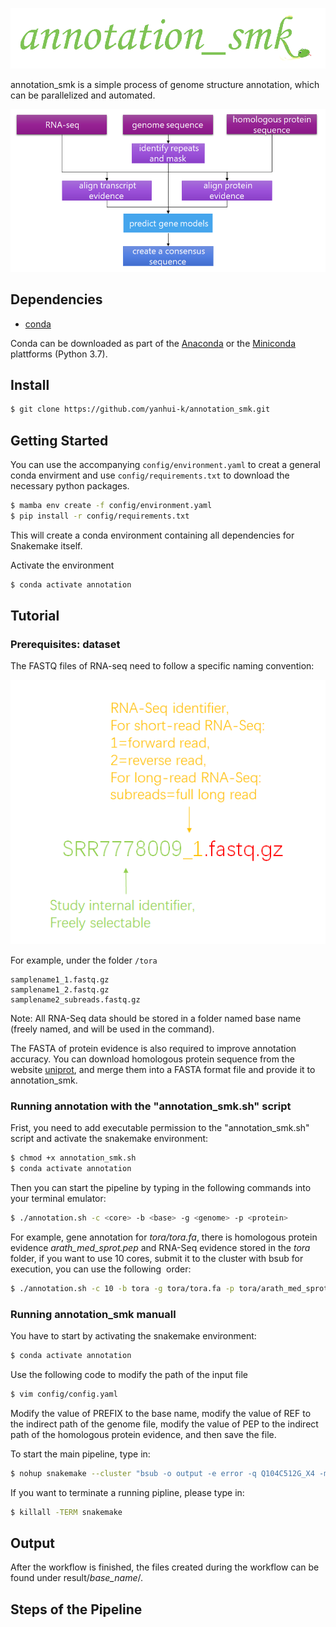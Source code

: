  ![](images/logo.png#crop=0&crop=0&crop=1&crop=1&id=Oiact&originalType=binary&ratio=1&rotation=0&showTitle=false&status=done&style=none&title=&width=700) 

annotation_smk is a simple process of genome structure annotation, which can be parallelized and automated. 

 ![](images/pipeline.png#crop=0&crop=0&crop=1&crop=1&id=ayEia&originalType=binary&ratio=1&rotation=0&showTitle=false&status=done&style=none&title=&width=700) 

## Dependencies

- [conda](https://conda.io/en/latest/index.html) 

Conda can be downloaded as part of the [Anaconda](https://www.anaconda.com/) or the [Miniconda](https://conda.io/en/latest/miniconda.html) plattforms (Python 3.7). 

## Install

```bash
$ git clone https://github.com/yanhui-k/annotation_smk.git
```

## Getting Started

You can use the accompanying `config/environment.yaml` to creat a general conda envirment and use `config/requirements.txt` to download the necessary python packages.

```bash
$ mamba env create -f config/environment.yaml
$ pip install -r config/requirements.txt
```

This will create a conda environment containing all dependencies for Snakemake itself.

Activate the environment

```bash
$ conda activate annotation
```

## Tutorial

### Prerequisites: dataset

The FASTQ files of RNA-seq need to follow a specific naming convention:

 ![](images/fastq.png#crop=0&crop=0&crop=1&crop=1&id=JMq0R&originalType=binary&ratio=1&rotation=0&showTitle=false&status=done&style=none&title=) 

For example, under the folder `/tora`

```
samplename1_1.fastq.gz  
samplename1_2.fastq.gz
samplename2_subreads.fastq.gz
```

Note: All RNA-Seq data should be stored in a folder named base name (freely named, and will be used in the command).

The FASTA of protein evidence is also required to improve annotation accuracy. You can download homologous protein sequence from the website [uniprot](https://www.uniprot.org/), and merge them into a FASTA format file and provide it to annotation_smk.

### Running annotation with the "annotation_smk.sh" script

Frist, you need to add executable permission to the "annotation_smk.sh" script and activate the snakemake environment:

```bash
$ chmod +x annotation_smk.sh
$ conda activate annotation
```

Then you can start the pipeline by typing in the following commands into your terminal emulator:

```bash
$ ./annotation.sh -c <core> -b <base> -g <genome> -p <protein>
```

For example, gene annotation for _tora/tora.fa_, there is homologous protein evidence _arath_med_sprot.pep_ and RNA-Seq evidence stored in the _tora_ folder, if you want to use 10 cores, submit it to the cluster with bsub for execution, you can use the following  order:

```bash
$ ./annotation.sh -c 10 -b tora -g tora/tora.fa -p tora/arath_med_sprot.pep
```

### Running annotation_smk manuall

You have to start by activating the snakemake environment:

```bash
$ conda activate annotation
```

Use the following code to modify the path of the input file 

```bash
$ vim config/config.yaml
```

Modify the value of PREFIX to the base name, modify the value of REF to the indirect path of the genome file, modify the value of PEP to the indirect path of the homologous protein evidence, and then save the file.

To start the main pipeline, type in: 

```bash
$ nohup snakemake --cluster "bsub -o output -e error -q Q104C512G_X4 -m yi02" -j 10 -p --use-conda &
```

If you want to terminate a running pipline, please type in: 

```bash
$ killall -TERM snakemake
```

## Output

After the workflow is finished, the files created during the workflow can be found under result/_base_name_/.

## Steps of the Pipeline
